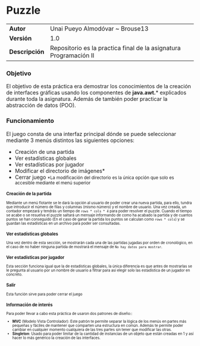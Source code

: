# Puzzle

|               |                                                                  |
|-------------- |------------------------------------------------------------------|
|**Autor**      | Unai Pueyo Almodóvar ~ Brouse13                                  |
|**Versión**    | 1.0                                                              |
|**Descripción**| Repositorio es la practica final de la asignatura Programación II|

### Objetivo
El objetivo de esta práctica era demostrar los conocimientos de la creación de interfaces gráficas usando los componentes de **java.awt.*** explicados durante toda la asignatura. Además de también poder practicar la abstracción de datos (POO).
 
### Funcionamiento
El juego consta de una interfaz principal dónde se puede seleccionar mediante 3 menús distintos las siguientes opciones:
 - Creación de una partida
 - Ver estadísticas globales
 - Ver estadísticas por jugador
 - Modificar el directorio de imágenes*
 - Cerrar juego
<small>*La modificación del directorio es la única opción que solo es accesible mediante el menú superior<small>

### Creación de la partida
Mediante un menú flotante se le dará la opción al usuario de poder crear una nueva partida, para ello, tundra que introducir el número de filas y columnas (mismo número) y el nombre de usuario. Una vez creada, un contador empezará y tendrás un tiempo de `rows * cols * 4` para poder resolver el puzzle. 
Cuando el tiempo se acabe o se resuelva el puzzle saltará un mensaje informando de como ha acabado la partida y de cuantos puntos se han conseguido (En el caso de ganar la partida los puntos se calculan como `rows * cols`) y se guardan las estadísticas en un archivo para poder ser consultadas.

### Ver estadísticas globales 
Una vez dentro de esta sección, se mostrarán cada una de las partidas jugadas por orden de cronológico, en el caso de no haber ninguna partida de mostrará el mensaje de `No hay datos para mostrar`.

### Ver estadísticas por jugador
Esta sección funciona igual que la de estadísticas globales, la única diferencia es que antes de mostrarlas se le pregunta al usuario por un nombre de usuario a filtrar para así elegir solo las estadística de un jugador en concreto.

### Salir
Esta función sirve para poder cerrar el juego


### Información de interés
Para poder llevar a cabo esta práctica de usaron dos patrones de diseño::
- **MVC** (Modelo Vista Controlador): Este patrón te permite separar la lógica de los menús en partes más pequeñas y fáciles de mantener que comparten una estructura en común. Además te permite poder cambiar en cualquier momento cualquiera de las tres partes sin tener que modificar las otras.
- **Singleton**: Usado para poder limitar de la cantidad de instancias de un objeto que están creadas en 1 y así hacer lo más genérico la creación de las interfaces.